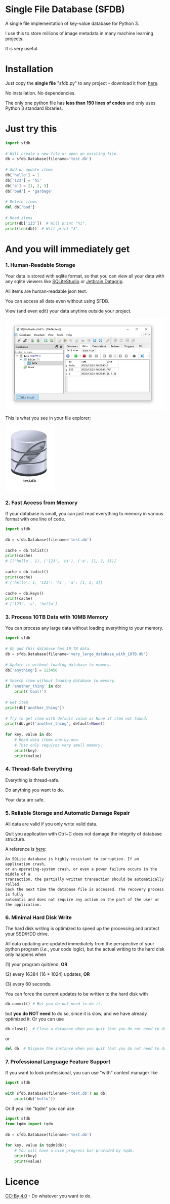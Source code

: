 # Single File Database (SFDB)

A single file implementation of key-value database for Python 3.

I use this to store millions of image metadata in many machine learning projects. 

It is very useful. 

# Installation

Just copy the **single file** "sfdb.py" to any project - download it from [here](https://github.com/lllyasviel/SingleFileDB/releases).

No installation. No dependencies. 

The only one python file has **less than 150 lines of codes** and only uses Python 3 standard libraries.

# Just try this

```python
import sfdb

# Will create a new file or open an existing file.
db = sfdb.Database(filename='test.db')

# Add or update items
db['hello'] = 1
db['123'] = 'hi'
db['a'] = [1, 2, 3]
db['bad'] = 'garbage'

# Delete items
del db['bad']

# Read items
print(db['123'])  # Will print "hi".
print(len(db))  # Will print "3".
```

# And you will immediately get

### 1. Human-Readable Storage

Your data is stored with sqlite format, so that you can view all your data with any sqlite viewers like [SQLiteStudio](https://sqlitestudio.pl/) or [Jetbrain Datagrip](https://www.jetbrains.com/datagrip/).

All items are human-readable json text. 

You can access all data even without using SFDB.

View (and even edit) your data anytime outside your project.

![a1](https://raw.githubusercontent.com/lllyasviel/lllyasviel.github.io/master/db.jpg)

This is what you see in your file explorer:

![a2](https://raw.githubusercontent.com/lllyasviel/lllyasviel.github.io/master/f.jpg)

### 2. Fast Access from Memory

If your database is small, you can just read everything to memory in various format with one line of code.

```python
import sfdb

db = sfdb.Database(filename='test.db')

cache = db.tolist()
print(cache)
# [('hello', 1), ('123', 'hi'), ('a', [1, 2, 3])]

cache = db.todict()
print(cache)
# {'hello': 1, '123': 'hi', 'a': [1, 2, 3]}

cache = db.keys()
print(cache)
# ['123', 'a', 'hello']
```

### 3. Process 10TB Data with 10MB Memory

You can process any large data without loading everything to your memory.

```python
import sfdb

# Oh god this database has 10 TB data.
db = sfdb.Database(filename='very_large_database_with_10TB.db')

# Update it without loading database to memory.
db['anything'] = 123456

# Search item without loading database to memory.
if 'another_thing' in db:
    print('Cool!')

# Get item
print(db['another_thing'])  

# Try to get item with default value as None if item not found.
print(db.get('another_thing', default=None))

for key, value in db:
    # Read data items one-by-one.
    # This only requires very small memory.
    print(key)
    print(value)
```

### 4. Thread-Safe Everything

Everything is thread-safe. 

Do anything you want to do. 

Your data are safe.

### 5. Reliable Storage and Automatic Damage Repair

All data are valid if you only write valid data.

Quit you application with Ctrl+C does not damage the integrity of database structure.

A reference is [here](https://www.sqlite.org/howtocorrupt.html):

    An SQLite database is highly resistant to corruption. If an application crash, 
    or an operating-system crash, or even a power failure occurs in the middle of a 
    transaction, the partially written transaction should be automatically rolled 
    back the next time the database file is accessed. The recovery process is fully 
    automatic and does not require any action on the part of the user or the application.

### 6. Minimal Hard Disk Write

The hard disk writing is optimized to speed up the processing and protect your SSD/HDD drive.

All data updating are updated immediately from the perspective of your python program (*i.e.*, your code logic), but the actual writing to the hard disk only happens when 

(1) your program quit/end, **OR**

(2) every 16384 (16 * 1024) updates, **OR**

(3) every 60 seconds.

You can force the current updates to be written to the hard disk with

```python
db.commit() # But you do not need to do it.
```

but **you do NOT need** to do so, since it is slow, and we have already optimized it. Or you can use

```python
db.close()  # Close a database when you quit (but you do not need to do it).
```

or

```python
del db  # Dispose the instance when you quit (but you do not need to do it).
```

### 7. Professional Language Feature Support

If you want to look professional, you can use "with" context manager like

```python
import sfdb

with sfdb.Database(filename='test.db') as db:
    print(db['hello'])
```

Or if you like "tqdm" you can use

```python
import sfdb
from tqdm import tqdm

db = sfdb.Database(filename='test.db')

for key, value in tqdm(db):
    # You will have a nice progress bar provided by tqdm.
    print(key)
    print(value)
```

# Licence

[CC-By 4.0](https://creativecommons.org/licenses/by/4.0/) - Do whatever you want to do.
